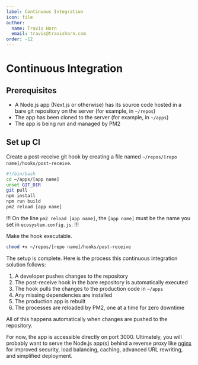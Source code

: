 ```yaml
---
label: Continuous Integration
icon: file
author:
  name: Travis Horn
  email: travis@travishorn.com
order: -12
---
```


# Continuous Integration

## Prerequisites

- A Node.js app (Next.js or otherwise) has its source code hosted in a bare git
  repository on the server (for example, in `~/repos`)
- The app has been cloned to the server (for example, in `~/apps`)
- The app is being run and managed by PM2

## Set up CI

Create a post-receive git hook by creating a file named `~/repos/[repo
name]/hooks/post-receive`.

```sh
#!/bin/bash
cd ~/apps/[app name]
unset GIT_DIR
git pull
npm install
npm run build
pm2 reload [app name]
```

!!!
On the line `pm2 reload [app name]`, the `[app name]` must be the name you set
in `ecosystem.config.js`.
!!!

Make the hook executable.

```sh
chmod +x ~/repos/[repo name]/hooks/post-receive
```

The setup is complete. Here is the process this continuous integration
solution follows:

1. A developer pushes changes to the repository
2. The post-receive hook in the bare repository is automatically executed
3. The hook pulls the changes to the production code in `~/apps`
4. Any missing dependencies are installed
5. The production app is rebuilt
6. The processes are reloaded by PM2, one at a time for zero downtime

All of this happens automatically when changes are pushed to the repository.

For now, the app is accessible directly on port 3000. Ultimately, you will
probably want to serve the Node.js app(s) behind a reverse proxy like
[nginx](https://www.nginx.com/) for improved security, load balancing, caching,
advanced URL rewriting, and simplified deployment.
